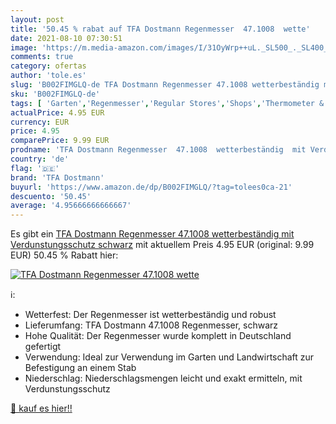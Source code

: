 ```yaml
---
layout: post
title: '50.45 % rabat auf TFA Dostmann Regenmesser  47.1008  wette'
date: 2021-08-10 07:30:51
image: 'https://m.media-amazon.com/images/I/31OyWrp++uL._SL500_._SL400_.jpg'
comments: true
category: ofertas
author: 'tole.es'
slug: 'B002FIMGLQ-de TFA Dostmann Regenmesser 47.1008 wetterbeständig mit...'
sku: 'B002FIMGLQ-de'
tags: [ 'Garten','Regenmesser','Regular Stores','Shops','Thermometer & Wetterstationen','tfa dostmann', ]
actualPrice: 4.95 EUR
currency: EUR
price: 4.95
comparePrice: 9.99 EUR
prodname: 'TFA Dostmann Regenmesser  47.1008  wetterbeständig  mit Verdunstungsschutz  schwarz'
country: 'de'
flag: '🇩🇪'
brand: 'TFA Dostmann'
buyurl: 'https://www.amazon.de/dp/B002FIMGLQ/?tag=tolees0ca-21'
descuento: '50.45'
average: '4.95666666666667'
---
```


Es gibt ein [TFA Dostmann Regenmesser  47.1008  wetterbeständig  mit Verdunstungsschutz  schwarz](https://www.amazon.de/dp/B002FIMGLQ/?tag=tolees0ca-21) mit aktuellem Preis 4.95 EUR (original: 9.99 EUR) 50.45 % Rabatt hier:

[![TFA Dostmann Regenmesser  47.1008  wette](https://m.media-amazon.com/images/I/31OyWrp++uL._SL500_._SL400_.jpg)](https://www.amazon.de/dp/B002FIMGLQ/?tag=tolees0ca-21)

ℹ️:

- Wetterfest: Der Regenmesser ist wetterbeständig und robust
- Lieferumfang: TFA Dostmann 47.1008 Regenmesser, schwarz
- Hohe Qualität: Der Regenmesser wurde komplett in Deutschland gefertigt
- Verwendung: Ideal zur Verwendung im Garten und Landwirtschaft zur Befestigung an einem Stab
- Niederschlag: Niederschlagsmengen leicht und exakt ermitteln, mit Verdunstungsschutz

[🛒 kauf es hier!!](https://www.amazon.de/dp/B002FIMGLQ/?tag=tolees0ca-21)
